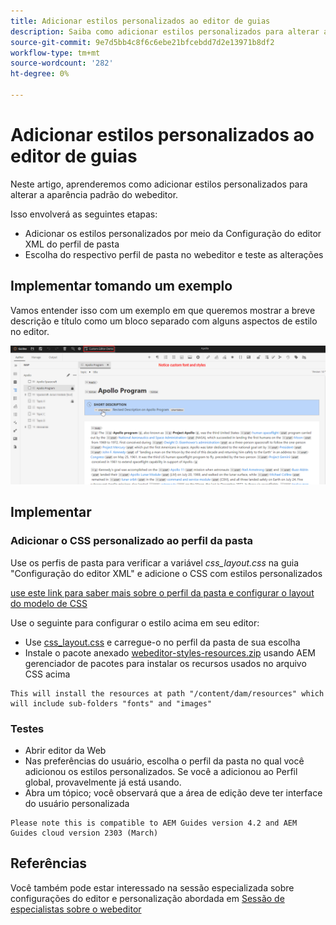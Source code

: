 ```yaml
---
title: Adicionar estilos personalizados ao editor de guias
description: Saiba como adicionar estilos personalizados para alterar a aparência do editor de Guias.
source-git-commit: 9e7d5bb4c8f6c6ebe21bfcebdd7d2e13971b8df2
workflow-type: tm+mt
source-wordcount: '282'
ht-degree: 0%

---
```


# Adicionar estilos personalizados ao editor de guias

Neste artigo, aprenderemos como adicionar estilos personalizados para alterar a aparência padrão do webeditor.

Isso envolverá as seguintes etapas:
- Adicionar os estilos personalizados por meio da Configuração do editor XML do perfil de pasta
- Escolha do respectivo perfil de pasta no webeditor e teste as alterações


## Implementar tomando um exemplo

Vamos entender isso com um exemplo em que queremos mostrar a breve descrição e título como um bloco separado com alguns aspectos de estilo no editor.

![Visualização do editor de conteúdo com estilos personalizados](../../../assets/authoring/webeditor-customstyles-preview.png)


## Implementar


### Adicionar o CSS personalizado ao perfil da pasta

Use os perfis de pasta para verificar a variável *css_layout.css* na guia &quot;Configuração do editor XML&quot; e adicione o CSS com estilos personalizados

[use este link para saber mais sobre o perfil da pasta e configurar o layout do modelo de CSS](https://experienceleague.adobe.com/docs/experience-manager-guides-learn/videos/advanced-user-guide/editor-configuration.html?lang=en#customize-the-css-template-layout)

Use o seguinte para configurar o estilo acima em seu editor:
- Use [css_layout.css](../../../assets/authoring/webeditor-customstyles-css_layout.css) e carregue-o no perfil da pasta de sua escolha
- Instale o pacote anexado [webeditor-styles-resources.zip](../../../assets/authoring/webeditor-styles-resources.zip) usando AEM gerenciador de pacotes para instalar os recursos usados no arquivo CSS acima

```
This will install the resources at path "/content/dam/resources" which will include sub-folders "fonts" and "images"
```


### Testes

- Abrir editor da Web
- Nas preferências do usuário, escolha o perfil da pasta no qual você adicionou os estilos personalizados. Se você a adicionou ao Perfil global, provavelmente já está usando.
- Abra um tópico; você observará que a área de edição deve ter interface do usuário personalizada

```
Please note this is compatible to AEM Guides version 4.2 and AEM Guides cloud version 2303 (March)
```


## Referências

Você também pode estar interessado na sessão especializada sobre configurações do editor e personalização abordada em [Sessão de especialistas sobre o webeditor](https://experienceleague.adobe.com/docs/experience-manager-guides-learn/tutorials/knowledge-base/expert-session/webbased-authoring-jan2023.html?lang=en)